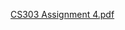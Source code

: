
[CS303 Assignment 4.pdf](https://github.com/timcruzer/CS303/files/11368492/CS303.Assignment.4.pdf)
